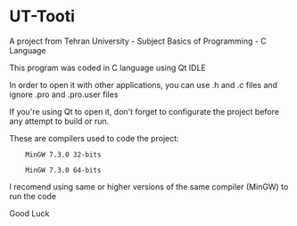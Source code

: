 # UT-Tooti
A project from Tehran University - Subject Basics of Programming - C Language

This program was coded in C language using Qt IDLE

In order to open it with other applications, you can use .h and .c files and ignore .pro and .pro.user files

If you're using Qt to open it, don't forget to configurate the project before any attempt to build or run.

These are compilers used to code the project:

        MinGW 7.3.0 32-bits

        MinGW 7.3.0 64-bits

I recomend using same or higher versions of the same compiler (MinGW) to run the code


Good Luck 
 
